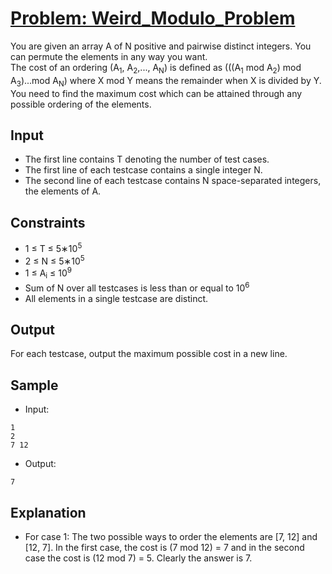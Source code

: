 # [Problem: Weird_Modulo_Problem](https://www.codechef.com/problems/EXUNA)

You are given an array A of N positive and pairwise distinct integers. You can permute the elements in any way you want. <br>
The cost of an ordering (A<sub>1</sub>, A<sub>2</sub>,..., A<sub>N</sub>) is defined as (((A<sub>1</sub> mod A<sub>2</sub>) mod A<sub>3</sub>)...mod A<sub>N</sub>) where X mod Y means the remainder when X is divided by Y. You need to find the maximum cost which can be attained through any possible ordering of the elements. 

## Input

- The first line contains T denoting the number of test cases.
- The first line of each testcase contains a single integer N.
- The second line of each testcase contains N space-separated integers, the elements of A.

## Constraints

- 1 ≤ T ≤ 5∗10<sup>5</sup>
- 2 ≤ N ≤ 5∗10<sup>5</sup>
- 1 ≤ A<sub>i</sub> ≤ 10<sup>9</sup>
- Sum of N over all testcases is less than or equal to 10<sup>6</sup> 
- All elements in a single testcase are distinct.

## Output

For each testcase, output the maximum possible cost in a new line.

## Sample

- Input:
```
1
2
7 12
```

- Output:
```
7
```

## Explanation

- For case 1: The two possible ways to order the elements are [7, 12] and [12, 7]. In the first case, the cost is (7 mod 12) = 7 and in the second case the cost is (12 mod 7) = 5. Clearly the answer is 7.
